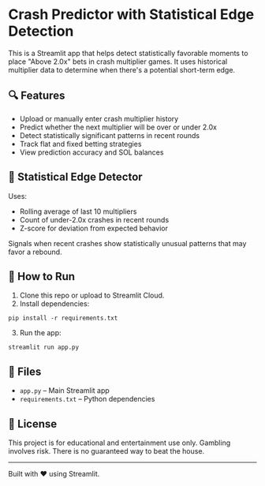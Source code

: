 # Crash Predictor with Statistical Edge Detection

This is a Streamlit app that helps detect statistically favorable moments to place "Above 2.0x" bets in crash multiplier games. It uses historical multiplier data to determine when there's a potential short-term edge.

## 🔍 Features

- Upload or manually enter crash multiplier history
- Predict whether the next multiplier will be over or under 2.0x
- Detect statistically significant patterns in recent rounds
- Track flat and fixed betting strategies
- View prediction accuracy and SOL balances

## 🧠 Statistical Edge Detector

Uses:
- Rolling average of last 10 multipliers
- Count of under-2.0x crashes in recent rounds
- Z-score for deviation from expected behavior

Signals when recent crashes show statistically unusual patterns that may favor a rebound.

## 🚀 How to Run

1. Clone this repo or upload to Streamlit Cloud.
2. Install dependencies:

```
pip install -r requirements.txt
```

3. Run the app:

```
streamlit run app.py
```

## 📁 Files

- `app.py` – Main Streamlit app
- `requirements.txt` – Python dependencies

## 📝 License

This project is for educational and entertainment use only. Gambling involves risk. There is no guaranteed way to beat the house.

---
Built with ❤️ using Streamlit.